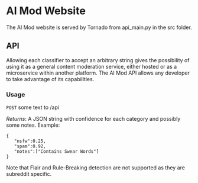 # AI Mod Website

The AI Mod website is served by Tornado from api_main.py in the
src folder.


## API

Allowing each classifier to accept an arbitrary string gives the
possibility of using it as a general content moderation service, either
hosted or as a microservice within another platform. The AI Mod API
allows any developer to take advantage of its capabilities.

### Usage

`POST` some text to /api

*Returns*: A JSON string with confidence for each category and possibly
some notes. Example:

    {
       "nsfw":0.25,
       "spam":0.92,
       "notes":["Contains Swear Words"]
    }

Note that Flair and Rule-Breaking detection are not supported as they are
subreddit specific.